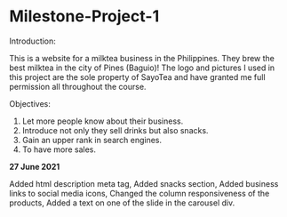 # Milestone-Project-1
Introduction:

  This is a website for a milktea business in the Philippines. They brew the best milktea in the city of Pines (Baguio)! 
  The logo and pictures I used in this project are the sole property of SayoTea and have granted me full permission all 
  throughout the course. 

 Objectives:
  1. Let more people know about their business. 
  2. Introduce not only they sell drinks but also snacks. 
  3. Gain an upper rank in search engines.
  4. To have more sales. 

**27 June 2021** 

  Added html description meta tag, 
  Added snacks section, 
  Added business links to social media icons, 
  Changed the column responsiveness of the products, 
  Added a text on one of the slide in the carousel div.

